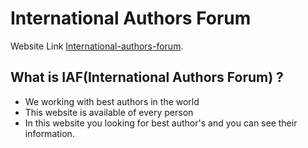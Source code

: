 # International Authors Forum

Website Link  [International-authors-forum](https://international-authors-forum-dev-sweet.netlify.app/).

## What is IAF(International Authors Forum) ?

* We working with best authors in the world
* This website is available of every person
* In this website you looking for best author's and you can see their information.